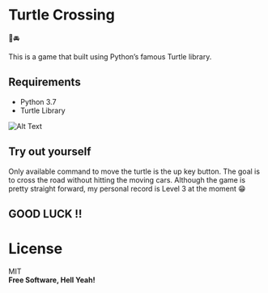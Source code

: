 <h1 class="code-line" data-line-start=0 data-line-end=1 ><a id="Turtle_Crossing_0"></a>Turtle Crossing</h1>
<p class="has-line-data" data-line-start="2" data-line-end="3">🐢🚘</p>
<p class="has-line-data" data-line-start="4" data-line-end="5">This is a game that built using Python’s famous Turtle library.</p>
<h2 class="code-line" data-line-start=6 data-line-end=7 ><a id="Requirements_6"></a>Requirements</h2>
<ul>
<li class="has-line-data" data-line-start="8" data-line-end="9">Python 3.7</li>
<li class="has-line-data" data-line-start="9" data-line-end="10">Turtle Library</li>
</ul>
<p class="has-line-data" data-line-start="13" data-line-end="15"><img src="https://img.shields.io/static/v1?label=Python&amp;message=main.py&amp;color=green" alt=""><br>
<img src="https://media.giphy.com/media/SwQVHhPvV9E7qVavsC/giphy.gif" alt="Alt Text"></p>
<h2 class="code-line" data-line-start=18 data-line-end=19 ><a id="Try_out_yourself_18"></a>Try out yourself</h2>
<p class="has-line-data" data-line-start="20" data-line-end="21">Only available command to move the turtle is the up key button. The goal is to cross the road without hitting the moving cars. Although the game is pretty straight forward, my personal record is Level 3 at the moment 😁</p>
<h2 class="code-line" data-line-start=22 data-line-end=23 ><a id="GOOD_LUCK__22"></a>GOOD LUCK !!</h2>
<h1 class="code-line" data-line-start=24 data-line-end=25 ><a id="_24"></a></h1>
<h1 class="code-line" data-line-start=25 data-line-end=26 ><a id="_25"></a></h1>
<h1 class="code-line" data-line-start=26 data-line-end=27 ><a id="_26"></a></h1>
<h1 class="code-line" data-line-start=27 data-line-end=28 ><a id="_27"></a></h1>
<h1 class="code-line" data-line-start=28 data-line-end=29 ><a id="_28"></a></h1>
<h1 class="code-line" data-line-start=29 data-line-end=30 ><a id="_29"></a></h1>
<h1 class="code-line" data-line-start=30 data-line-end=31 ><a id="License_30"></a>License</h1>
<p class="has-line-data" data-line-start="32" data-line-end="34">MIT<br>
<strong>Free Software, Hell Yeah!</strong></p>
